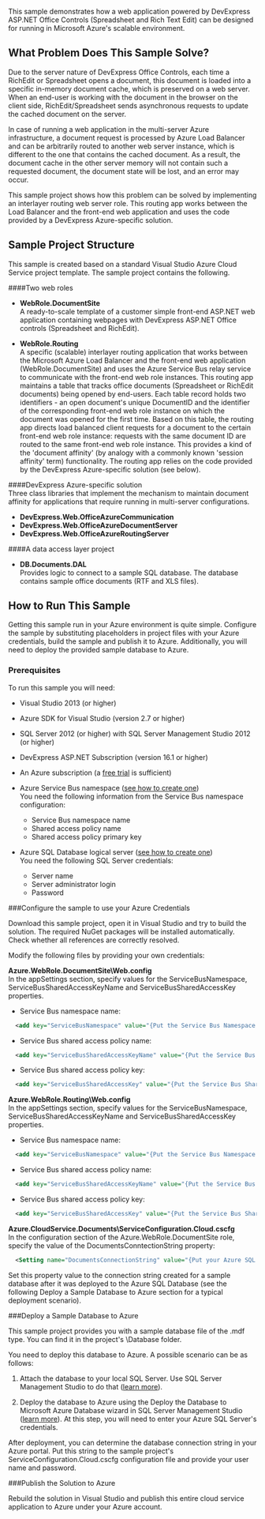 This sample demonstrates how a web application powered by DevExpress ASP.NET Office Controls (Spreadsheet and Rich Text Edit) can be designed for running in Microsoft Azure's scalable environment.


## What Problem Does This Sample Solve?

Due to the server nature of DevExpress Office Controls, each time a RichEdit or Spreadsheet opens a document, this document is loaded into a specific in-memory document cache, which is preserved on a web server. When an end-user is working with the document in the browser on the client side, RichEdit/Spreadsheet sends asynchronous requests to update the cached document on the server.  

In case of running a web application in the multi-server Azure infrastructure, a document request is processed by Azure Load Balancer and can be arbitrarily routed to another web server instance, which is different to the one that contains the cached document. As a result, the document cache in the other server memory will not contain such a requested document, the document state will be lost, and an error may occur.  

This sample project shows how this problem can be solved by implementing an interlayer routing web server role. This routing app works between the Load Balancer and the front-end web application and uses the code provided by a DevExpress Azure-specific solution.
 




## Sample Project Structure

This sample is created based on a standard Visual Studio Azure Cloud Service project template. The sample project contains the following. 

####Two web roles

 * **WebRole.DocumentSite**  
    A ready-to-scale template of a customer simple front-end ASP.NET web application containing webpages with DevExpress ASP.NET Office controls (Spreadsheet and RichEdit).

 * **WebRole.Routing**  
    A specific (scalable) interlayer routing application that works between the Microsoft Azure Load Balancer and the front-end web application (WebRole.DocumentSite) and uses the Azure Service Bus relay service to communicate with the front-end web role instances. This routing app maintains a table that tracks office documents (Spreadsheet or RichEdit documents) being opened by end-users. Each table record holds two identifiers - an open document's unique DocumentID and the identifier of the corresponding front-end web role instance on which the document was opened for the first time. Based on this table, the routing app directs load balanced client requests for a document to the certain front-end web role instance: requests with the same document ID are routed to the same front-end web role instance. This provides a kind of the 'document affinity' (by analogy with a commonly known 'session affinity' term) functionality. The routing app relies on the code provided by the DevExpress Azure-specific solution (see below).  

####DevExpress Azure-specific solution  
Three class libraries that implement the mechanism to maintain document affinity for applications that require running in multi-server configurations.  

 * **DevExpress.Web.OfficeAzureCommunication**
 * **DevExpress.Web.OfficeAzureDocumentServer**
 * **DevExpress.Web.OfficeAzureRoutingServer**

####A data access layer project  
 * **DB.Documents.DAL**  
    Provides logic to connect to a sample SQL database. The database contains sample office documents (RTF and XLS files).



## How to Run This Sample

Getting this sample run in your Azure environment is quite simple. Configure the sample by substituting placeholders in project files with your Azure credentials, build the sample and publish it to Azure. Additionally, you will need to deploy the provided sample database to Azure.


### Prerequisites

To run this sample you will need:  

 * Visual Studio 2013 (or higher)
 * Azure SDK for Visual Studio (version 2.7 or higher)
 * SQL Server 2012 (or higher) with SQL Server Management Studio 2012 (or higher)
 * DevExpress ASP.NET Subscription (version 16.1 or higher)

 * An Azure subscription (a [free trial](https://azure.microsoft.com/en-us/free/) is sufficient)
 * Azure Service Bus namespace ([see how to create one](https://azure.microsoft.com/en-us/documentation/articles/service-bus-dotnet-how-to-use-topics-subscriptions/#create-a-namespace))  
You need the following information from the Service Bus namespace configuration:
   * Service Bus namespace name
   * Shared access policy name
   * Shared access policy primary key

 * Azure SQL Database logical server ([see how to create one](https://azure.microsoft.com/en-us/documentation/articles/sql-database-get-started/#create-an-azure-sql-database-logical-server))  
You need the following SQL Server credentials:
   * Server name
   * Server administrator login
   * Password




###Configure the sample to use your Azure Credentials

Download this sample project, open it in Visual Studio and try to build the solution. The required NuGet packages will be installed automatically. Check whether all references are correctly resolved. 

Modify the following files by providing your own credentials:

**Azure.WebRole.DocumentSite\Web.config**  
In the appSettings section, specify values for the ServiceBusNamespace, ServiceBusSharedAccessKeyName and ServiceBusSharedAccessKey properties. 

 * Service Bus namespace name:
```xml
  <add key="ServiceBusNamespace" value="{Put the Service Bus Namespace Name here}" />
```

 * Service Bus shared access policy name:
```xml
  <add key="ServiceBusSharedAccessKeyName" value="{Put the Service Bus Shared Access Policy Name here}" />
```

 * Service Bus shared access policy key:
```xml
  <add key="ServiceBusSharedAccessKey" value="{Put the Service Bus Shared Access Policy Key here}" />
```


**Azure.WebRole.Routing\Web.config**  
In the appSettings section, specify values for the ServiceBusNamespace, ServiceBusSharedAccessKeyName and ServiceBusSharedAccessKey properties.

 * Service Bus namespace name:
```xml
  <add key="ServiceBusNamespace" value="{Put the Service Bus Namespace Name here}" />
```

 * Service Bus shared access policy name:
```xml
  <add key="ServiceBusSharedAccessKeyName" value="{Put the Service Bus Shared Access Policy Name here}" />
```

 * Service Bus shared access policy key:
```xml
  <add key="ServiceBusSharedAccessKey" value="{Put the Service Bus Shared Access Policy Key here}" />
```


**Azure.CloudService.Documents\ServiceConfiguration.Cloud.cscfg**  
In the configuration section of the Azure.WebRole.DocumentSite role, specify the value of the DocumentsConntectionString property:
```xml
  <Setting name="DocumentsConnectionString" value="{Put your Azure SQL Database connection string here}" />
```
Set this property value to the connection string created for a sample database after it was deployed to the Azure SQL Database (see the following Deploy a Sample Database to Azure section for a typical deployment scenario).



###Deploy a Sample Database to Azure

This sample project provides you with a sample database file of the .mdf type. You can find it in the project's \Database folder.

You need to deploy this database to Azure. A possible scenario can be as follows:

1. Attach the database to your local SQL Server. Use SQL Server Management Studio to do that ([learn more](https://msdn.microsoft.com/en-us/library/ms190209(v=sql.120).aspx)).

2. Deploy the database to Azure using the Deploy the Database to Microsoft Azure Database wizard in SQL Server Management Studio ([learn more](https://azure.microsoft.com/en-us/documentation/articles/sql-database-cloud-migrate-compatible-using-ssms-migration-wizard/)). At this step, you will need to enter your Azure SQL Server's credentials.

After deployment, you can determine the database connection string in your Azure portal. Put this string to the sample project's ServiceConfiguration.Cloud.cscfg configuration file and provide your user name and password.



###Publish the Solution to Azure

Rebuild the solution in Visual Studio and publish this entire cloud service application to Azure under your Azure account.
